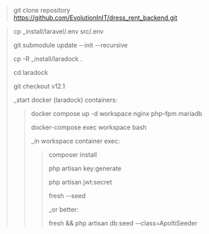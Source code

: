 >git clone repository https://github.com/EvolutionInIT/dress_rent_backend.git

>
> cp _install/laravel/.env src/.env
> 
>git submodule update --init --recursive
>
>cp -R _install/laradock .
>
> cd laradock
> 
> git checkout v12.1
>
> _start docker (laradock) containers:
>> docker compose up -d workspace nginx php-fpm mariadb
>> 
>> docker-compose exec workspace bash
>>
>> _in workspace container exec:
>>> composer install
>>>
>>>php artisan key:generate
>>>
>>>php artisan jwt:secret
>>>
>>> fresh --seed
>>>
>>> _or better:
>>>
>>> fresh && php artisan db:seed --class=ApoltiSeeder
